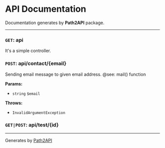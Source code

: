 # API Documentation

Documentation generates by **Path2API** package.

---

### `GET`: api

It's a simple controller.


### `POST`: api/contact/{email}

Sending email message to given email address.
@see: mail() function

**Params:**
 * `string` `$email`

**Throws:**
 * `InvalidArgumentException`


### `GET|POST`: api/test/{id}



---

Generates by [Path2API](//github.com/pomek/path2api)